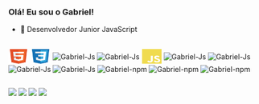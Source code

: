 ### Olá! Eu sou o Gabriel! 

- 🔭 Desenvolvedor Junior JavaScript 


<div style="display: inline_block"><br>
  <img align="center" alt="Gabriel-HTML" height="30" width="40" src="https://raw.githubusercontent.com/devicons/devicon/master/icons/html5/html5-original.svg">
  <img align="center" alt="Gabriel-CSS" height="30" width="40" src="https://raw.githubusercontent.com/devicons/devicon/master/icons/css3/css3-original.svg">
  <img align="center" alt="Gabriel-Js" height="30" width="40" src="https://cdn.jsdelivr.net/gh/devicons/devicon/icons/bootstrap/bootstrap-original.svg" />        
  <img align="center" alt="Gabriel-Js" height="30" width="40" src="https://cdn.jsdelivr.net/gh/devicons/devicon/icons/sass/sass-original.svg" />
  <img align="center" alt="Gabriel-Js" height="30" width="40" src="https://raw.githubusercontent.com/devicons/devicon/master/icons/javascript/javascript-plain.svg">
  <img align="center" alt="Gabriel-Js" height="30" width="40" src="https://cdn.jsdelivr.net/gh/devicons/devicon/icons/webpack/webpack-original.svg" />
  <img align="center" alt="Gabriel-Js" height="30" width="40" src="https://cdn.jsdelivr.net/gh/devicons/devicon/icons/babel/babel-original.svg" />    
  <img align="center" alt="Gabriel-Js" height="30" width="40" src="https://cdn.jsdelivr.net/gh/devicons/devicon/icons/git/git-original.svg" />
  <img align="center" alt="Gabriel-Js" height="30" width="40" src="https://cdn.jsdelivr.net/gh/devicons/devicon/icons/github/github-original.svg" />
  <img align="center" alt="Gabriel-npm" height="30" width="40" src="https://cdn.jsdelivr.net/gh/devicons/devicon/icons/npm/npm-original-wordmark.svg" />
  <img align="center" alt="Gabriel-npm" height="30" width="40" src="https://cdn.jsdelivr.net/gh/devicons/devicon/icons/nodejs/nodejs-original-wordmark.svg" />
  <img align="center" alt="Gabriel-npm" height="30" width="40" src="https://cdn.jsdelivr.net/gh/devicons/devicon/icons/mongodb/mongodb-original-wordmark.svg" />
         
</div>

##

<div>   
  <a href = "https://www.linkedin.com/in/gabriel-s%C3%A1-4787b422b/" target="_blank"><img src="https://img.shields.io/badge/LinkedIn-0077B5?style=for-the-badge&logo=linkedin&logoColor=white" target="_blank"></a>    
  <a href = "mailto:gabrielbentodesa@gmail.com?subject=Vim%20pelo%20Github!&body=Ol%C3%A1%2C%20vi%20seu%20perfil%20no%20Github%20e%20gostaria%20de%20saber..."><img src="https://img.shields.io/badge/-Gmail-%23333?style=for-the-badge&logo=gmail&logoColor=white" target="_blank"></a> 
  <a href = "https://github.com/GabrielSa07"><img src="https://img.shields.io/badge/GitHub-100000?style=for-the-badge&logo=github&logoColor=white" target="_blank"></a> 
  <a href = "https://www.instagram.com/bento_saa/" target="_blank"><img src="https://img.shields.io/badge/-Instagram-%23E4405F?style=for-the-badge&logo=instagram&logoColor=white" target="_blank"></a>
  
